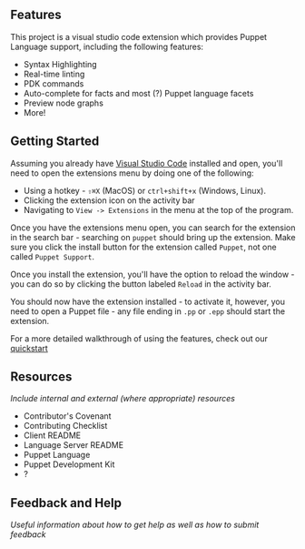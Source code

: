 ## Features
This project is a visual studio code extension which provides Puppet Language support, including the following features:

+ Syntax Highlighting
+ Real-time linting
+ PDK commands
+ Auto-complete for facts and most (?) Puppet language facets
+ Preview node graphs
+ More!

## Getting Started

Assuming you already have [Visual Studio Code]() installed and open, you'll need to open the extensions menu by doing one of the following:

+ Using a hotkey - `⇧⌘X` (MacOS) or `ctrl+shift+x` (Windows, Linux).
+ Clicking the extension icon on the activity bar
+ Navigating to `View -> Extensions` in the menu at the top of the program.

Once you have the extensions menu open, you can search for the extension in the search bar - searching on `puppet` should bring up the extension.
Make sure you click the install button for the extension called `Puppet`, not one called `Puppet Support`.

Once you install the extension, you'll have the option to reload the window - you can do so by clicking the button labeled `Reload` in the activity bar.

You should now have the extension installed - to activate it, however, you need to open a Puppet file - any file ending in `.pp` or `.epp` should start the extension.

For a more detailed walkthrough of using the features, check out our [quickstart](narrative/quickstart.md)

## Resources
_Include internal and external (where appropriate) resources_

+ Contributor's Covenant
+ Contributing Checklist
+ Client README
+ Language Server README
+ Puppet Language
+ Puppet Development Kit
+ ?

## Feedback and Help
_Useful information about how to get help as well as how to submit feedback_